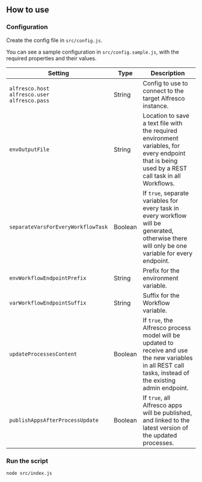 ## How to use

### Configuration
Create the config file in `src/config.js`.

You can see a sample configuration in `src/config.sample.js`, with the required properties and their values.

| Setting | Type | Description |
| ------- | ---- | ----------- |
| `alfresco.host`<br>`alfresco.user`<br>`alfresco.pass` | String | Config to use to connect to the target Alfresco instance. |
| `envOutputFile` | String | Location to save a text file with the required environment variables, for every endpoint that is being used by a REST call task in all Workflows. |
| `separateVarsForEveryWorkflowTask` | Boolean | If `true`, separate variables for every task in every workflow will be generated, otherwise there will only be one variable for every endpoint. |
| `envWorkflowEndpointPrefix` | String | Prefix for the environment variable. |
| `varWorkflowEndpointSuffix` | String | Suffix for the Workflow variable. |
| `updateProcessesContent` | Boolean | If `true`, the Alfresco process model will be updated to receive and use the new variables in all REST call tasks, instead of the existing admin endpoint. |
| `publishAppsAfterProcessUpdate` | Boolean | If `true`, all Alfresco apps will be published, and linked to the latest version of the updated processes. |


### Run the script
```
node src/index.js
```
